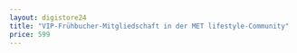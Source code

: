 ```yaml
---
layout: digistore24
title: "VIP-Frühbucher-Mitgliedschaft in der MET lifestyle-Community"
price: 599
---
```

